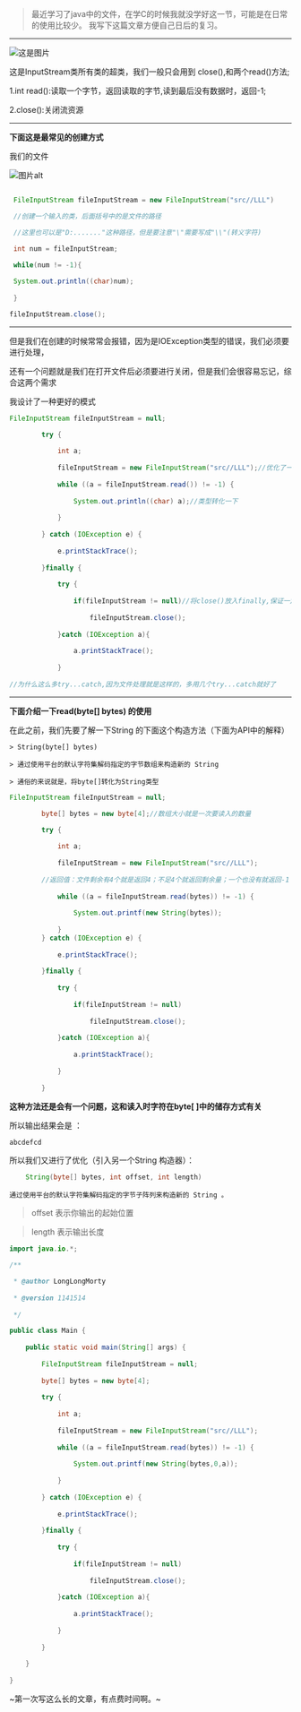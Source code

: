 >最近学习了java中的文件，在学C的时候我就没学好这一节，可能是在日常的使用比较少。
>我写下这篇文章方便自己日后的复习。  
***
 

 ![这是图片](https://img-blog.csdnimg.cn/94f0b3cdca814bd4a89af4f5b5c83cac.png?x-oss-process=image/watermark,type_d3F5LXplbmhlaQ,shadow_50,text_Q1NETiBASGVsbG8gV29ybGQ3MQ==,size_20,color_FFFFFF,t_70,g_se,x_16)  
 
  这是InputStream类所有类的超类，我们一般只会用到 close(),和两个read()方法;

1.int read():读取一个字节，返回读取的字节,读到最后没有数据时，返回-1;

2.close():关闭流资源

---------------------------------------------------------------------------------------------------------------------------------
**下面这是最常见的创建方式**  

我们的文件  

![图片alt](https://img-blog.csdnimg.cn/b3dae9aca35342089d490f6175272079.png)  

```java  

 FileInputStream fileInputStream = new FileInputStream("src//LLL")  

 //创建一个输入的类，后面括号中的是文件的路径  

 //这里也可以是"D:......."这种路径，但是要注意"\"需要写成"\\"(转义字符)  

 int num = fileInputStream;  

 while(num != -1){  
  
 System.out.println((char)num);  
  
 }  

fileInputStream.close();  
```
***
但是我们在创建的时候常常会报错，因为是IOException类型的错误，我们必须要进行处理，  

还有一个问题就是我们在打开文件后必须要进行关闭，但是我们会很容易忘记，综合这两个需求  


我设计了一种更好的模式  

```java
FileInputStream fileInputStream = null;  

        try {  
          
            int a;  
          
            fileInputStream = new FileInputStream("src//LLL");//优化了一下while()  
          
            while ((a = fileInputStream.read()) != -1) {  
              
                System.out.println((char) a);//类型转化一下  
              
            }  
          
        } catch (IOException e) {  
          
            e.printStackTrace();  
          
        }finally {  
          
            try {  
              
                if(fileInputStream != null)//将close()放入finally,保证一定会执行  
                  
                    fileInputStream.close();  
              
            }catch (IOException a){  
              
                a.printStackTrace();  
              
            }  
          
//为什么这么多try...catch,因为文件处理就是这样的，多用几个try...catch就好了  

```
*** 
**下面介绍一下read(byte[] bytes) 的使用**  

在此之前，我们先要了解一下String 的下面这个构造方法（下面为API中的解释）  


    > String(byte[] bytes)
 
    > 通过使用平台的默认字符集解码指定的字节数组来构造新的 String

    > 通俗的来说就是，将byte[]转化为String类型

 
```java
FileInputStream fileInputStream = null;  

        byte[] bytes = new byte[4];//数组大小就是一次要读入的数量  

        try {  
          
            int a;  
          
            fileInputStream = new FileInputStream("src//LLL");  
          
        //返回值：文件剩余有4个就是返回4；不足4个就返回剩余量；一个也没有就返回-1  
          
            while ((a = fileInputStream.read(bytes)) != -1) {   
              
                System.out.printf(new String(bytes));  
              
            }
        } catch (IOException e) {  
          
            e.printStackTrace();  
          
        }finally {  
          
            try {  
              
                if(fileInputStream != null)  
                  
                    fileInputStream.close();  
              
            }catch (IOException a){  
              
                a.printStackTrace();  
              
            }  
          
        }  
```  

**这种方法还是会有一个问题，这和读入时字符在byte[ ]中的储存方式有关**

 所以输出结果会是 ：  
 
```java
abcdefcd  
```  

所以我们又进行了优化（引入另一个String 构造器）：  

```java
    String(byte[] bytes, int offset, int length)  
```
    通过使用平台的默认字符集解码指定的字节子阵列来构造新的 String 。  
    
>    offset 表示你输出的起始位置

>    length 表示输出长度  

```java
import java.io.*;  

/**  

 * @author LongLongMorty  
 
 * @version 1141514  
 
 */  

public class Main {  
  
    public static void main(String[] args) {  
      
        FileInputStream fileInputStream = null;  
      
        byte[] bytes = new byte[4];  
      
        try {  
          
            int a;  
          
            fileInputStream = new FileInputStream("src//LLL");  
          
            while ((a = fileInputStream.read(bytes)) != -1) {  
              
                System.out.printf(new String(bytes,0,a));  
              
            }   
          
        } catch (IOException e) {  
          
            e.printStackTrace();  
          
        }finally {  
          
            try {  
              
                if(fileInputStream != null)  
                  
                    fileInputStream.close();  
              
            }catch (IOException a){  
              
                a.printStackTrace();  
              
            }  
          
        }  
      
    }  
  
}  

```
 ~第一次写这么长的文章，有点费时间啊。~
​
